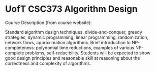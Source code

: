 # UofT CSC373 Algorithm Design
Course Description (from course website):

Standard algorithm design techniques: divide-and-conquer, greedy strategies, dynamic programming, linear programming, randomization, network flows, approximation algorithms. Brief introduction to NP-completeness: polynomial time reductions, examples of various NP-complete problems, self-reducibility. Students will be expected to show good design principles and reasonable skill at reasoning about the correctness and complexity of algorithms.
